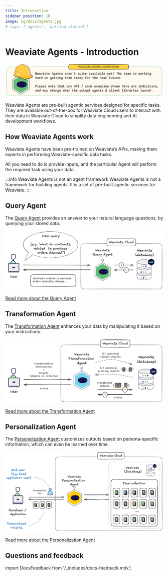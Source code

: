 ```yaml
---
title: Introduction
sidebar_position: 10
image: og/docs/agents.jpg
# tags: ['agents', 'getting started']
---
```


# Weaviate Agents - Introduction

![Weaviate Agents - Coming soon](./_includes/agents_coming_soon.png "Weaviate Agents - Coming soon")

Weaviate Agents are pre-built agentic services designed for specific tasks. They are available out-of-the-box for Weaviate Cloud users to interact with their data in Weaviate Cloud to simplify data engineering and AI development workflows.

## How Weaviate Agents work

Weaviate Agents have been pre-trained on Weaviate’s APIs, making them experts in performing Weaviate-specific data tasks.

All you need to do is provide inputs, and the particular Agent will perform the required task using your data.

:::info Weaviate Agents is not an agent framework
Weaviate Agents is not a framework for building agents. It is a set of pre-built agentic services for Weaviate.
:::

## Query Agent

The [Query Agent](./query.md) provides an answer to your natural language questions, by querying your stored data.

![Weaviate Query Agent from a user perspective](./_includes/query_agent_usage.png "Weaviate Query Agent from a user perspective")

[Read more about the Query Agent](./query.md)

## Transformation Agent

The [Transformation Agent](./transformation.md) enhances your data by manipulating it based on your instructions.

![Weaviate Transformation Agent overview](./_includes/transformation_agent_overview.png "Weaviate Transformation Agent overview")

[Read more about the Transformation Agent](./transformation.md)

## Personalization Agent

The [Personalization Agent](./personalization.md) customizes outputs based on persona-specific information, which can even be learned over time.

![Weaviate Personalization Agent from a developer perspective](./_includes/personalization_agent_overview.png "Weaviate Personalization Agent from a developer perspective")

[Read more about the Personalization Agent](./personalization.md)

## Questions and feedback

import DocsFeedback from '/_includes/docs-feedback.mdx';

<DocsFeedback/>
